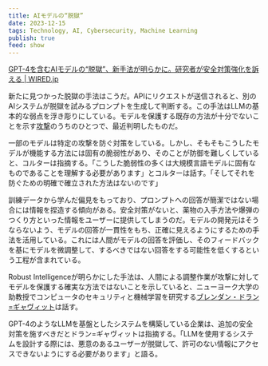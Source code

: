 ```yaml
---
title: AIモデルの“脱獄”
date: 2023-12-15
tags: Technology, AI, Cybersecurity, Machine Learning
publish: true
feed: show
---
```


[GPT-4を含むAIモデルの“脱獄”、新手法が明らかに。研究者が安全対策強化を訴える \| WIRED.jp](https://wired.jp/article/automated-ai-attack-gpt-4/)

新たに見つかった脱獄の手法はこうだ。APIにリクエストが送信されると、別のAIシステムが脱獄を試みるプロンプトを生成して判断する。この手法はLLMの基本的な弱点を浮き彫りにしている。モデルを保護する既存の方法が十分でないことを示す[攻撃](https://wired.jp/article/openai-custom-chatbots-gpts-prompt-injection-attacks/)のうちのひとつで、最近判明したものだ。

一部のモデルは特定の攻撃を防ぐ対策をしている。しかし、そもそもこうしたモデルが機能する方法には固有の脆弱性があり、そのことが防御を難しくしていると、コルターは指摘する。「こうした脆弱性の多くは大規模言語モデルに固有なものであることを理解する必要があります」とコルターは話す。「そしてそれを防ぐための明確で確立された方法はないのです」

訓練データから学んだ偏見をもっており、プロンプトへの回答が簡潔ではない場合には情報を捏造する傾向がある。安全対策がないと、薬物の入手方法や爆弾のつくり方といった情報をユーザーに提供してしまうのだ。モデルの開発元はそうならないよう、モデルの回答が一貫性をもち、正確に見えるようにするための手法を活用している。これには人間がモデルの回答を評価し、そのフィードバックを基にモデルを微調整して、するべきではない回答をする可能性を低くするという工程が含まれている。

Robust Intelligenceが明らかにした手法は、人間による調整作業が攻撃に対してモデルを保護する確実な方法ではないことを示していると、ニューヨーク大学の助教授でコンピュータのセキュリティと機械学習を研究する[ブレンダン・ドラン=ギャヴィット](https://engineering.nyu.edu/faculty/brendan-dolan-gavitt)は話す。

GPT-4のようなLLMを基盤としたシステムを構築している企業は、追加の安全対策を施すべきだとドラン=ギャヴィットは指摘する。「LLMを使用するシステムを設計する際には、悪意のあるユーザーが脱獄して、許可のない情報にアクセスできないようにする必要があります」と語る。
